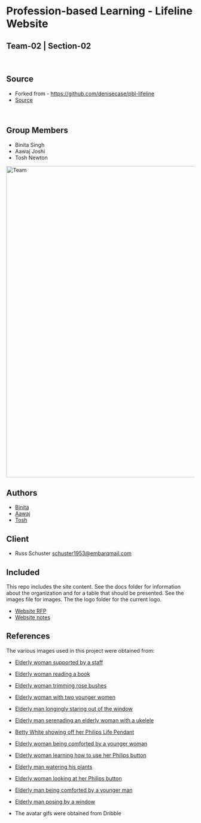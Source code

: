 # Profession-based Learning - Lifeline Website

## Team-02 | Section-02

<br />

## Source

* Forked from - https://github.com/denisecase/pbl-lifeline
* [Source](https://github.com/aawajjoshi/pbl-lifeline)

<br/>

## Group Members

- Binita Singh
- Aawaj Joshi
- Tosh Newton 

<img width="831" alt="Team" src="https://user-images.githubusercontent.com/31771293/68060798-ddbb9a00-fccf-11e9-8944-6cdc0f9d8f81.png">

<br />

## Authors

- [Binita](https://github.com/tanibi)
- [Aawaj](https://github.com/aawajjoshi)
- [Tosh](https://github.com/toshnewton)



## Client

- Russ Schuster <schuster1953@embarqmail.com> 


## Included

This repo includes the site content.
See the docs folder for information about the organization and for a table that should be presented.
See the images file for images.
The the logo folder for the current logo.

- [Website RFP](./website-rfp.md)
- [Website notes](./notes.md)  


## References 

The various images used in this project were obtained from: 

* [Elderly woman supported by a staff](https://www.google.com/imgres?imgurl=http%3A%2F%2Fvalleyalertlifeline.ca%2Fuploads%2F3%2F4%2F0%2F9%2F34094761%2Flifeline-customer-2_orig.jpg&imgrefurl=https%3A%2F%2Fwww.ladysmithhealthcareaux.ca%2F1_18_lifeline.html&docid=9_13tymCV6j_YM&tbnid=7obaHNMlULK2DM%3A&vet=1&w=1024&h=683&bih=713&biw=1450&ved=2ahUKEwiXt67Mnp_mAhVI1qwKHdu-CrEQxiAoAXoECAEQGQ&iact=c&ictx=1)
* [Elderly woman reading a book](https://www.google.com/imgres?imgurl=https%3A%2F%2Fcaregiverconnection.org%2Fwp-content%2Fuploads%2F2018%2F06%2FPhilips-Lifeline-Medical-Alert-System.jpg&imgrefurl=https%3A%2F%2Fcaregiverconnection.org%2Fphilips-lifeline-review%2F&docid=_4-uN4VcIDz12M&tbnid=dVB0u-rYO6XRlM%3A&vet=10ahUKEwijn-bInp_mAhWrRRUIHd2TAB4QMwiZASgPMA8..i&w=1430&h=650&bih=713&biw=1450&q=philips%20lifeline&ved=0ahUKEwijn-bInp_mAhWrRRUIHd2TAB4QMwiZASgPMA8&iact=mrc&uact=8#h=650&imgdii=6F3yBSmyq-uZAM:&vet=10ahUKEwijn-bInp_mAhWrRRUIHd2TAB4QMwiZASgPMA8..i&w=1430)
* [Elderly woman trimming rose bushes](https://www.google.com/imgres?imgurl=https%3A%2F%2Fhamiltonhealth.ca%2Fwp-content%2Fuploads%2F2018%2F12%2FPhilipsLifeline_Image.jpg&imgrefurl=https%3A%2F%2Fhamiltonhealth.ca%2Fphilips-lifeline%2F&docid=3p1gC3kqGPDeTM&tbnid=8nbSZwlUMJ4Y2M%3A&vet=1&w=1200&h=800&bih=713&biw=1450&ved=2ahUKEwi176L2np_mAhXtna0KHa-iDJoQxiAoCHoECAEQJw&iact=c&ictx=1)
* [Elderly woman with two younger women](https://www.google.com/imgres?imgurl=https%3A%2F%2Fcaregiverconnection.org%2Fwp-content%2Fuploads%2F2018%2F06%2FPhilips-Lifeline-Medical-Alert-System.jpg&imgrefurl=https%3A%2F%2Fcaregiverconnection.org%2Fphilips-lifeline-review%2F&docid=_4-uN4VcIDz12M&tbnid=dVB0u-rYO6XRlM%3A&vet=10ahUKEwijn-bInp_mAhWrRRUIHd2TAB4QMwiZASgPMA8..i&w=1430&h=650&bih=713&biw=1450&q=philips%20lifeline&ved=0ahUKEwijn-bInp_mAhWrRRUIHd2TAB4QMwiZASgPMA8&iact=mrc&uact=8#h=650&imgdii=DUrNLwZLO2H8TM:&vet=10ahUKEwijn-bInp_mAhWrRRUIHd2TAB4QMwiZASgPMA8..i&w=1430)
* [Elderly man longingly staring out of the window](https://www.google.com/imgres?imgurl=https%3A%2F%2Fhamiltonhealth.ca%2Fwp-content%2Fuploads%2F2018%2F12%2FPhilipsLifeline_Image.jpg&imgrefurl=https%3A%2F%2Fhamiltonhealth.ca%2Fphilips-lifeline%2F&docid=3p1gC3kqGPDeTM&tbnid=8nbSZwlUMJ4Y2M%3A&vet=1&w=1200&h=800&bih=713&biw=1450&ved=2ahUKEwi176L2np_mAhXtna0KHa-iDJoQxiAoCHoECAEQJw&iact=c&ictx=1#h=800&imgdii=sFqExsWgbOOc3M:&vet=1&w=1200)
* [Elderly man serenading an elderly woman with a ukelele](https://www.google.com/imgres?imgurl=https%3A%2F%2Fhamiltonhealth.ca%2Fwp-content%2Fuploads%2F2018%2F12%2FPhilipsLifeline_Image.jpg&imgrefurl=https%3A%2F%2Fhamiltonhealth.ca%2Fphilips-lifeline%2F&docid=3p1gC3kqGPDeTM&tbnid=8nbSZwlUMJ4Y2M%3A&vet=1&w=1200&h=800&bih=713&biw=1450&ved=2ahUKEwi176L2np_mAhXtna0KHa-iDJoQxiAoCHoECAEQJw&iact=c&ictx=1#h=800&imgdii=6UTOKW3WkvPZSM:&vet=1&w=1200)
* [Betty White showing off her Philips Life Pendant](https://www.google.com/search?q=&tbm=isch&tbs=rimg:Ce6G2hzTJVCyImAs1RJJMs6u3PJ20mcJVDCeGp4yHqcrLhroXfIFKbKr6zzG26Cdku3LsFqExsWgbON1UHS76tg7pQ1KzS8GSzthJjrgdjRhi1zYHXoVmHSKd_1AZxVX8o0v9BCdf-9dm9nAqEgks1RJJMs6u3BGLYSOCn3IdoSoSCfJ20mcJVDCeEd6dYAt5KhjwKhIJGp4yHqcrLhoRyNyxK_1LvppkqEgnoXfIFKbKr6xHJYjjtTMGdzyoSCTzG26Cdku3LEeWE98Wy71c2KhIJsFqExsWgbOMRiHH5IHu8_1C8qEgl1UHS76tg7pRH_1j643hVwgPCoSCQ1KzS8GSzthEeK042zxg0bdKhIJJjrgdjRhi1wRyCuWi7aQjA4qEgnYHXoVmHSKdxFqHb9Yd2l9TCoSCfAZxVX8o0v9EfKeZLSSTHpqKhIJBCdf-9dm9nAR5I6xlIsbBvQ&tbo=u&sa=X&ved=2ahUKEwjxm-7Pnp_mAhUIWa0KHZk-BqkQuIIBegQIARAv&biw=1450&bih=713&dpr=2#imgrc=oZO2LFN-q9zuHM:)
* [Elderly woman being comforted by a younger woman](https://www.google.com/search?q=&tbm=isch&tbs=rimg:Ce6G2hzTJVCyImAs1RJJMs6u3PJ20mcJVDCeGp4yHqcrLhroXfIFKbKr6zzG26Cdku3LsFqExsWgbON1UHS76tg7pQ1KzS8GSzthJjrgdjRhi1zYHXoVmHSKd_1AZxVX8o0v9BCdf-9dm9nAqEgks1RJJMs6u3BGLYSOCn3IdoSoSCfJ20mcJVDCeEd6dYAt5KhjwKhIJGp4yHqcrLhoRyNyxK_1LvppkqEgnoXfIFKbKr6xHJYjjtTMGdzyoSCTzG26Cdku3LEeWE98Wy71c2KhIJsFqExsWgbOMRiHH5IHu8_1C8qEgl1UHS76tg7pRH_1j643hVwgPCoSCQ1KzS8GSzthEeK042zxg0bdKhIJJjrgdjRhi1wRyCuWi7aQjA4qEgnYHXoVmHSKdxFqHb9Yd2l9TCoSCfAZxVX8o0v9EfKeZLSSTHpqKhIJBCdf-9dm9nAR5I6xlIsbBvQ&tbo=u&sa=X&ved=2ahUKEwjxm-7Pnp_mAhUIWa0KHZk-BqkQuIIBegQIARAv&biw=1450&bih=713&dpr=2#imgrc=uw5d7jlEqk906M:)
* [Elderly woman learning how to use her Philips button](https://www.google.com/search?q=&tbm=isch&tbs=rimg:Ce6G2hzTJVCyImAs1RJJMs6u3PJ20mcJVDCeGp4yHqcrLhroXfIFKbKr6zzG26Cdku3LsFqExsWgbON1UHS76tg7pQ1KzS8GSzthJjrgdjRhi1zYHXoVmHSKd_1AZxVX8o0v9BCdf-9dm9nAqEgks1RJJMs6u3BGLYSOCn3IdoSoSCfJ20mcJVDCeEd6dYAt5KhjwKhIJGp4yHqcrLhoRyNyxK_1LvppkqEgnoXfIFKbKr6xHJYjjtTMGdzyoSCTzG26Cdku3LEeWE98Wy71c2KhIJsFqExsWgbOMRiHH5IHu8_1C8qEgl1UHS76tg7pRH_1j643hVwgPCoSCQ1KzS8GSzthEeK042zxg0bdKhIJJjrgdjRhi1wRyCuWi7aQjA4qEgnYHXoVmHSKdxFqHb9Yd2l9TCoSCfAZxVX8o0v9EfKeZLSSTHpqKhIJBCdf-9dm9nAR5I6xlIsbBvQ&tbo=u&sa=X&ved=2ahUKEwjxm-7Pnp_mAhUIWa0KHZk-BqkQuIIBegQIARAv&biw=1450&bih=713&dpr=2#imgrc=W8MKh6nqktprdM:)
* [Elderly man watering his plants](https://jcsri.org/wp-content/uploads/2019/06/gardener-cmyk-72-e1560785444813.jpg)
* [Elderly woman looking at her Philips button](https://www.google.com/search?q=&tbm=isch&tbs=rimg:Ce6G2hzTJVCyImAs1RJJMs6u3PJ20mcJVDCeGp4yHqcrLhroXfIFKbKr6zzG26Cdku3LsFqExsWgbON1UHS76tg7pQ1KzS8GSzthJjrgdjRhi1zYHXoVmHSKd_1AZxVX8o0v9BCdf-9dm9nAqEgks1RJJMs6u3BGLYSOCn3IdoSoSCfJ20mcJVDCeEd6dYAt5KhjwKhIJGp4yHqcrLhoRyNyxK_1LvppkqEgnoXfIFKbKr6xHJYjjtTMGdzyoSCTzG26Cdku3LEeWE98Wy71c2KhIJsFqExsWgbOMRiHH5IHu8_1C8qEgl1UHS76tg7pRH_1j643hVwgPCoSCQ1KzS8GSzthEeK042zxg0bdKhIJJjrgdjRhi1wRyCuWi7aQjA4qEgnYHXoVmHSKdxFqHb9Yd2l9TCoSCfAZxVX8o0v9EfKeZLSSTHpqKhIJBCdf-9dm9nAR5I6xlIsbBvQ&tbo=u&sa=X&ved=2ahUKEwjxm-7Pnp_mAhUIWa0KHZk-BqkQuIIBegQIARAv&biw=1450&bih=713&dpr=2#imgrc=-uAu2kmzkiYOrM:)
* [Elderly man being comforted by a younger man](https://www.google.com/search?q=&tbm=isch&tbs=rimg:Ce6G2hzTJVCyImAs1RJJMs6u3PJ20mcJVDCeGp4yHqcrLhroXfIFKbKr6zzG26Cdku3LsFqExsWgbON1UHS76tg7pQ1KzS8GSzthJjrgdjRhi1zYHXoVmHSKd_1AZxVX8o0v9BCdf-9dm9nAqEgks1RJJMs6u3BGLYSOCn3IdoSoSCfJ20mcJVDCeEd6dYAt5KhjwKhIJGp4yHqcrLhoRyNyxK_1LvppkqEgnoXfIFKbKr6xHJYjjtTMGdzyoSCTzG26Cdku3LEeWE98Wy71c2KhIJsFqExsWgbOMRiHH5IHu8_1C8qEgl1UHS76tg7pRH_1j643hVwgPCoSCQ1KzS8GSzthEeK042zxg0bdKhIJJjrgdjRhi1wRyCuWi7aQjA4qEgnYHXoVmHSKdxFqHb9Yd2l9TCoSCfAZxVX8o0v9EfKeZLSSTHpqKhIJBCdf-9dm9nAR5I6xlIsbBvQ&tbo=u&sa=X&ved=2ahUKEwjxm-7Pnp_mAhUIWa0KHZk-BqkQuIIBegQIARAv&biw=1450&bih=713&dpr=2#imgdii=uqrtLHlm7RzC_M:&imgrc=-uAu2kmzkiYOrM:)
* [Elderly man posing by a window](https://www.google.com/search?q=&tbm=isch&tbs=rimg:Cehd8gUpsqvrImB1UHS76tg7pZkb4PkZCUbg7obaHNMlULIs1RJJMs6u3LBahMbFoGzjPMcvQ4AR2LENSs0vBks7YTzG26Cdku3L8nbSZwlUMJ4mOuB2NGGLXBqeMh6nKy4alFf9COb6Wd0qEgl1UHS76tg7pRH_1j643hVwgPCoSCZkb4PkZCUbgEQMAN8piFwpmKhIJ7obaHNMlULIR9_113tymCV6gqEgks1RJJMs6u3BGLYSOCn3IdoSoSCbBahMbFoGzjEYhx-SB7vPwvKhIJPMcvQ4AR2LEREKDyaQyAuakqEgkNSs0vBks7YRHitONs8YNG3SoSCTzG26Cdku3LEeWE98Wy71c2KhIJ8nbSZwlUMJ4R3p1gC3kqGPAqEgkmOuB2NGGLXBHIK5aLtpCMDioSCRqeMh6nKy4aEcjcsSvy76aZKhIJlFf9COb6Wd0RthO7n8VNgHA&tbo=u&sa=X&ved=2ahUKEwiT1rHRnp_mAhUP7awKHSBcCkcQuIIBegQIARAv&biw=1450&bih=713&dpr=2#imgrc=EZU3geSHWQOakM:)

* The avatar gifs were obtained from Dribble
